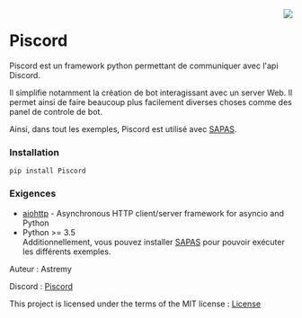 <img src="https://discordapp.com/assets/e05ead6e6ebc08df9291738d0aa6986d.png" align="right" />

# Piscord

Piscord est un framework python permettant de communiquer avec l'api Discord.

Il simplifie notamment la création de bot interagissant avec un server Web.
Il permet ainsi de faire beaucoup plus facilement diverses choses comme des panel de controle de bot.

Ainsi, dans tout les exemples, Piscord est utilisé avec [SAPAS](https://github.com/Astremy/SAPAS).

### Installation
```
pip install Piscord
```

### Exigences 
* [aiohttp](https://github.com/aio-libs/aiohttp) - Asynchronous HTTP client/server framework for asyncio and Python
* Python >= 3.5\
Additionnellement, vous pouvez installer [SAPAS](https://github.com/Astremy/SAPAS) pour pouvoir exécuter les différents exemples.

Auteur : Astremy

Discord : [Piscord](https://discord.gg/U9X7XzP)

This project is licensed under the terms of the MIT license : [License](https://github.com/Astremy/Piscord/blob/master/LICENSE.md)
